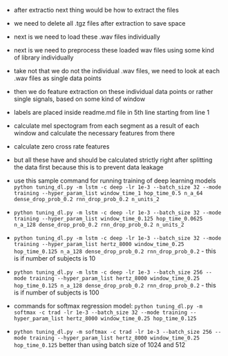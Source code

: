 * after extractio next thing would be how to extract the files
* we need to delete all .tgz files after extraction to save space
* next is we need to load these .wav files individually 
* next is we need to preprocess these loaded wav files using some kind of library individually
* take not that we do not the individual .wav files, we need to look at each .wav files as single data points
* then we do feature extraction on these individual data points or rather single signals, based on some kind of window
* labels are placed inside readme.md file in 5th line starting from line 1

* calculate mel spectogram from each segment as a result of each window and calculate the necessary features from there
* calculate zero cross rate features
* but all these have and should be calculated strictly right after splitting the data first because this is to prevent data leakage
* use this sample command for running training of deep learning models `python tuning_dl.py -m lstm -c deep -lr 1e-3 --batch_size 32 --mode training --hyper_param_list window_time_1 hop_time_0.5 n_a_64 dense_drop_prob_0.2 rnn_drop_prob_0.2 n_units_2`
* `python tuning_dl.py -m lstm -c deep -lr 1e-3 --batch_size 32 --mode training --hyper_param_list window_time_0.125 hop_time_0.0625 n_a_128 dense_drop_prob_0.2 rnn_drop_prob_0.2 n_units_2`
* `python tuning_dl.py -m lstm -c deep -lr 1e-3 --batch_size 32 --mode training --hyper_param_list hertz_8000 window_time_0.25 hop_time_0.125 n_a_128 dense_drop_prob_0.2 rnn_drop_prob_0.2` - this is if number of subjects is 10
* `python tuning_dl.py -m lstm -c deep -lr 1e-3 --batch_size 256 --mode training --hyper_param_list hertz_8000 window_time_0.25 hop_time_0.125 n_a_128 dense_drop_prob_0.2 rnn_drop_prob_0.2` - this is if number of subjects is 100

* commands for softmax regression model: `python tuning_dl.py -m softmax -c trad -lr 1e-3 --batch_size 32 --mode training --hyper_param_list hertz_8000 window_time_0.25 hop_time_0.125`
* `python tuning_dl.py -m softmax -c trad -lr 1e-3 --batch_size 256 --mode training --hyper_param_list hertz_8000 window_time_0.25 hop_time_0.125` better than using batch size of 1024 and 512
